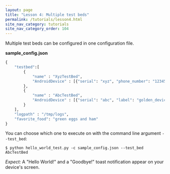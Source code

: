 ```yaml
---
layout: page
title: "Lesson 4: Multiple test beds"
permalink: /tutorials/lesson4.html
site_nav_category: tutorials
site_nav_category_order: 104
---
```


Multiple test beds can be configured in one configuration file.

**sample_config.json**

```python
{
    "testbed":[
        {
            "name" : "XyzTestBed",
            "AndroidDevice" : [{"serial": "xyz", "phone_number": "123456"}]
        },
        {
            "name" : "AbcTestBed",
            "AndroidDevice" : [{"serial": "abc", "label": "golden_device"}]
        }
    ],
    "logpath" : "/tmp/logs",
    "favorite_food": "green eggs and ham"
}
```

You can choose which one to execute on with the command line argument
`--test_bed`:

    $ python hello_world_test.py -c sample_config.json --test_bed AbcTestBed

*Expect:* A "Hello World!" and a "Goodbye!" toast notification appear on your device's
screen.



